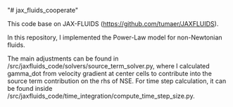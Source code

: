 "# jax_fluids_cooperate" 


This code base on JAX-FLUIDS (https://github.com/tumaer/JAXFLUIDS).

In this repository, I implemented the Power-Law model for non-Newtonian fluids. 

The main adjustments can be found in /src/jaxfluids_code/solvers/source_term_solver.py, where I calculated gamma_dot from velocity gradient at center cells to contribute into the source term contribution on the rhs of NSE. 
For time step calculation, it can be found inside /src/jaxfluids_code/time_integration/compute_time_step_size.py.
